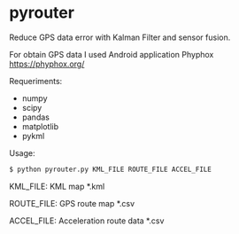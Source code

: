 # pyrouter
Reduce GPS data error with Kalman Filter and sensor fusion.

For obtain GPS data I used Android application Phyphox https://phyphox.org/

Requeriments:
- numpy
- scipy
- pandas
- matplotlib
- pykml

Usage:

```sh
$ python pyrouter.py KML_FILE ROUTE_FILE ACCEL_FILE
```

KML_FILE: KML map *.kml

ROUTE_FILE: GPS route map *.csv

ACCEL_FILE: Acceleration route data *.csv
